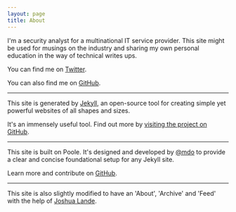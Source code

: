 ```yaml
---
layout: page
title: About
---
```


I'm a security analyst for a multinational IT service provider. This site might be used for musings on the industry and sharing my own personal education in the way of technical writes ups.

You can find me on [Twitter](https://twitter.com/4A616D6573).

You can also find me on [GitHub](https://github.com/4A616D6573).

---

This site is generated by [Jekyll](http://jekyllrb.com), an open-source tool for creating simple yet powerful websites of all shapes and sizes.

It's an immensely useful tool. Find out more by [visiting the project on GitHub](https://github.com/jekyll/jekyll).

---

This site is built on Poole. It's designed and developed by [@mdo](https://twitter.com/mdo) to provide a clear and concise foundational setup for any Jekyll site.

Learn more and contribute on [GitHub](https://github.com/poole/poole).

---

This site is also slightly modified to have an 'About', 'Archive' and 'Feed' with the help of [Joshua Lande](http://joshualande.com/jekyll-github-pages-poole).
